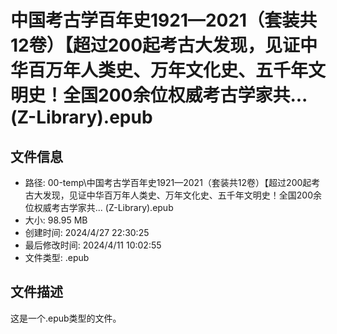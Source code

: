 ﻿# 中国考古学百年史1921—2021（套装共12卷）【超过200起考古大发现，见证中华百万年人类史、万年文化史、五千年文明史！全国200余位权威考古学家共... (Z-Library).epub

## 文件信息
- 路径: 00-temp\中国考古学百年史1921—2021（套装共12卷）【超过200起考古大发现，见证中华百万年人类史、万年文化史、五千年文明史！全国200余位权威考古学家共... (Z-Library).epub
- 大小: 98.95 MB
- 创建时间: 2024/4/27 22:30:25
- 最后修改时间: 2024/4/11 10:02:55
- 文件类型: .epub

## 文件描述
这是一个.epub类型的文件。

